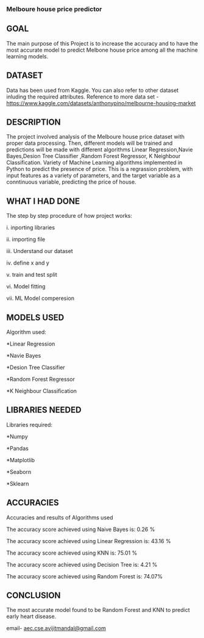 ### Melboure house price predictor 

## GOAL

The main purpose of this Project is to increase the accuracy and to have the most accurate model to predict Melbone house price among all the machine learning models.

## DATASET

Data has been used from Kaggle.
You can also refer to other dataset inluding the required attributes.
Reference to more data set - https://www.kaggle.com/datasets/anthonypino/melbourne-housing-market

## DESCRIPTION

The project involved analysis of the Melboure house price dataset with proper data processing. Then, different models will be trained and predictions will be made with different algorithms Linear Regression,Navie Bayes,Desion Tree Classifier ,Random Forest Regressor, K Neighbour Classification. Variety of Machine Learning algorithms implemented in Python to predict the presence of price. This is a regrassion problem, with input features as a variety of parameters, and the target variable as a conntinuous variable, predicting the price of house.

## WHAT I HAD DONE

The step by step procedure of how project works:

i. inporting libraries

ii. importing file

iii. Understand our dataset

iv. define x and y

v. train and test split

vi. Model fitting

vii. ML Model comperesion

## MODELS USED

Algorithm used:

*Linear Regression

*Navie Bayes

*Desion Tree Classifier 

*Random Forest Regressor

*K Neighbour Classification

## LIBRARIES NEEDED

Libraries required:

*Numpy

*Pandas

*Matplotlib

*Seaborn

*Sklearn

## ACCURACIES

Accuracies and results of Algorithms used

The accuracy score achieved using Naive Bayes is: 0.26 %

The accuracy score achieved using Linear Regression is: 43.16 %

The accuracy score achieved using KNN is: 75.01 %

The accuracy score achieved using Decision Tree is: 4.21 %

The accuracy score achieved using Random Forest is: 74.07%

## CONCLUSION
The most accurate model found to be Random Forest and KNN to predict early heart disease.

email- aec.cse.avijitmandal@gmail.com
